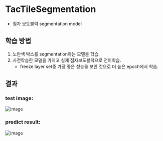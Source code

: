 # TacTileSegmentation
- 점자 보도블럭 segmentation model  

학습 방법  
--------------------
1. 노란색 박스를 segmentation하는 모델을 학습.  
2. 사전학습한 모델을 가지고 실제 점자보도블럭으로 전이학습.  
   - freeze layer set중 가장 좋은 성능을 보인 것으로 더 높은 epoch에서 학습.   

결과  
----------
### test image:   
![image](https://user-images.githubusercontent.com/66504341/142164495-2198f91e-7800-4ed4-a837-b61aae3e825e.png)   
### predict result:   
![image](https://user-images.githubusercontent.com/66504341/142164874-d28f3c91-44fe-47da-8255-b4f7248b3c7f.png)   
